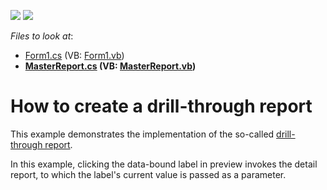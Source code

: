 <!-- default badges list -->
[![](https://img.shields.io/badge/Open_in_DevExpress_Support_Center-FF7200?style=flat-square&logo=DevExpress&logoColor=white)](https://supportcenter.devexpress.com/ticket/details/E875)
[![](https://img.shields.io/badge/📖_How_to_use_DevExpress_Examples-e9f6fc?style=flat-square)](https://docs.devexpress.com/GeneralInformation/403183)
<!-- default badges end -->
<!-- default file list -->
*Files to look at*:

* [Form1.cs](./CS/Form1.cs) (VB: [Form1.vb](./VB/Form1.vb))
* **[MasterReport.cs](./CS/MasterReport.cs) (VB: [MasterReport.vb](./VB/MasterReport.vb))**
<!-- default file list end -->
# How to create a drill-through report


<p>This example demonstrates the implementation of the so-called <a href="http://help.devexpress.com/XtraReports/CustomDocument7058.aspx">drill-through report</a>.</p><p>In this example, clicking the data-bound label in preview invokes the detail report, to which the label's current value is passed as a parameter.</p>

<br/>


